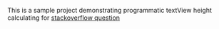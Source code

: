 This is a sample project demonstrating programmatic textView height calculating for [stackoverflow question](https://stackoverflow.com/a/62483039/3585796)

